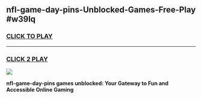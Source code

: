 
## nfl-game-day-pins-Unblocked-Games-Free-Play #w39lq
<h3>
<a href="https://us.freeplayer.one?title=nfl-game-day-pins&ref=9M">CLICK TO PLAY</a></h3>
<hr>

<h3>
<a href="https://us.freeplayer.one?title=nfl-game-day-pins&ref=9M">CLICK 2 PLAY</a>
  
</h3>

<a href="https://us.freeplayer.one?title=nfl-game-day-pins&ref=9M"><img src="https://clearcache.store/games.png"></a>


**nfl-game-day-pins games unblocked: Your Gateway to Fun and Accessible Online Gaming**
